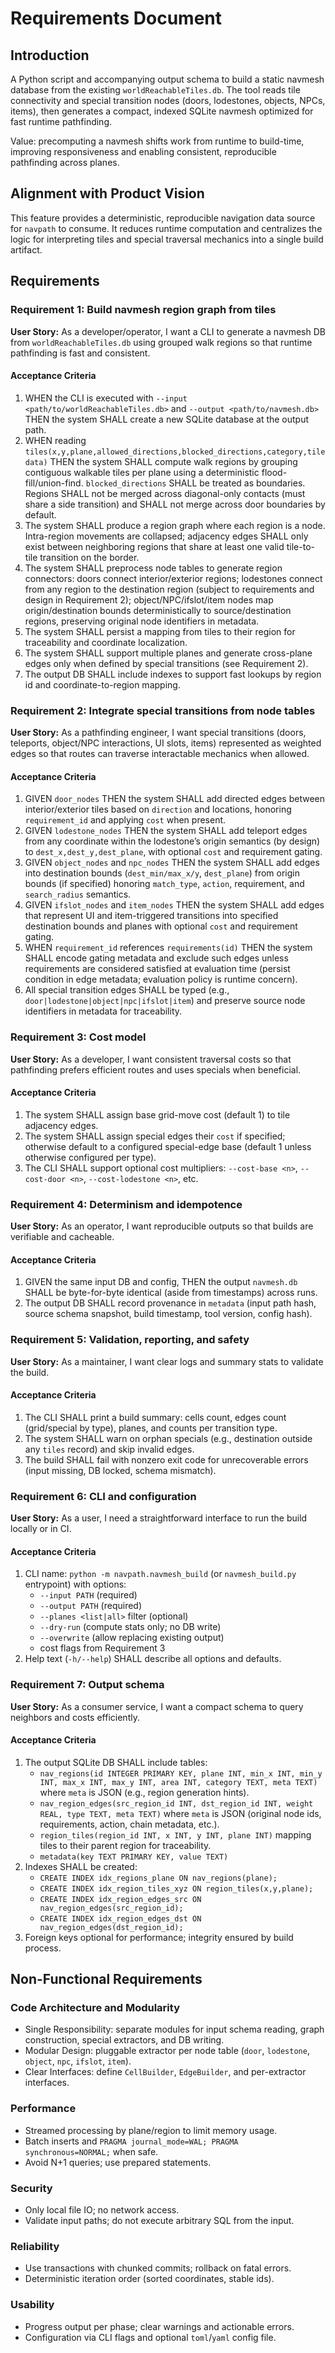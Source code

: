 # Requirements Document

## Introduction

A Python script and accompanying output schema to build a static navmesh database from the existing `worldReachableTiles.db`. The tool reads tile connectivity and special transition nodes (doors, lodestones, objects, NPCs, items), then generates a compact, indexed SQLite navmesh optimized for fast runtime pathfinding.

Value: precomputing a navmesh shifts work from runtime to build-time, improving responsiveness and enabling consistent, reproducible pathfinding across planes.

## Alignment with Product Vision

This feature provides a deterministic, reproducible navigation data source for `navpath` to consume. It reduces runtime computation and centralizes the logic for interpreting tiles and special traversal mechanics into a single build artifact.

## Requirements

### Requirement 1: Build navmesh region graph from tiles

**User Story:** As a developer/operator, I want a CLI to generate a navmesh DB from `worldReachableTiles.db` using grouped walk regions so that runtime pathfinding is fast and consistent.

#### Acceptance Criteria

1. WHEN the CLI is executed with `--input <path/to/worldReachableTiles.db>` and `--output <path/to/navmesh.db>` THEN the system SHALL create a new SQLite database at the output path.
2. WHEN reading `tiles(x,y,plane,allowed_directions,blocked_directions,category,tiledata)` THEN the system SHALL compute walk regions by grouping contiguous walkable tiles per plane using a deterministic flood-fill/union-find. `blocked_directions` SHALL be treated as boundaries. Regions SHALL not be merged across diagonal-only contacts (must share a side transition) and SHALL not merge across door boundaries by default.
3. The system SHALL produce a region graph where each region is a node. Intra-region movements are collapsed; adjacency edges SHALL only exist between neighboring regions that share at least one valid tile-to-tile transition on the border.
4. The system SHALL preprocess node tables to generate region connectors: doors connect interior/exterior regions; lodestones connect from any region to the destination region (subject to requirements and design in Requirement 2); object/NPC/ifslot/item nodes map origin/destination bounds deterministically to source/destination regions, preserving original node identifiers in metadata.
5. The system SHALL persist a mapping from tiles to their region for traceability and coordinate localization.
6. The system SHALL support multiple planes and generate cross-plane edges only when defined by special transitions (see Requirement 2).
7. The output DB SHALL include indexes to support fast lookups by region id and coordinate-to-region mapping.

### Requirement 2: Integrate special transitions from node tables

**User Story:** As a pathfinding engineer, I want special transitions (doors, teleports, object/NPC interactions, UI slots, items) represented as weighted edges so that routes can traverse interactable mechanics when allowed.

#### Acceptance Criteria

1. GIVEN `door_nodes` THEN the system SHALL add directed edges between interior/exterior tiles based on `direction` and locations, honoring `requirement_id` and applying `cost` when present.
2. GIVEN `lodestone_nodes` THEN the system SHALL add teleport edges from any coordinate within the lodestone’s origin semantics (by design) to `dest_x,dest_y,dest_plane`, with optional `cost` and requirement gating.
3. GIVEN `object_nodes` and `npc_nodes` THEN the system SHALL add edges into destination bounds (`dest_min/max_x/y`, `dest_plane`) from origin bounds (if specified) honoring `match_type`, `action`, requirement, and `search_radius` semantics.
4. GIVEN `ifslot_nodes` and `item_nodes` THEN the system SHALL add edges that represent UI and item-triggered transitions into specified destination bounds and planes with optional `cost` and requirement gating.
5. WHEN `requirement_id` references `requirements(id)` THEN the system SHALL encode gating metadata and exclude such edges unless requirements are considered satisfied at evaluation time (persist condition in edge metadata; evaluation policy is runtime concern).
6. All special transition edges SHALL be typed (e.g., `door|lodestone|object|npc|ifslot|item`) and preserve source node identifiers in metadata for traceability.

### Requirement 3: Cost model

**User Story:** As a developer, I want consistent traversal costs so that pathfinding prefers efficient routes and uses specials when beneficial.

#### Acceptance Criteria

1. The system SHALL assign base grid-move cost (default 1) to tile adjacency edges.
2. The system SHALL assign special edges their `cost` if specified; otherwise default to a configured special-edge base (default 1 unless otherwise configured per type).
3. The CLI SHALL support optional cost multipliers: `--cost-base <n>`, `--cost-door <n>`, `--cost-lodestone <n>`, etc.

### Requirement 4: Determinism and idempotence

**User Story:** As an operator, I want reproducible outputs so that builds are verifiable and cacheable.

#### Acceptance Criteria

1. GIVEN the same input DB and config, THEN the output `navmesh.db` SHALL be byte-for-byte identical (aside from timestamps) across runs.
2. The output DB SHALL record provenance in `metadata` (input path hash, source schema snapshot, build timestamp, tool version, config hash).

### Requirement 5: Validation, reporting, and safety

**User Story:** As a maintainer, I want clear logs and summary stats to validate the build.

#### Acceptance Criteria

1. The CLI SHALL print a build summary: cells count, edges count (grid/special by type), planes, and counts per transition type.
2. The system SHALL warn on orphan specials (e.g., destination outside any `tiles` record) and skip invalid edges.
3. The build SHALL fail with nonzero exit code for unrecoverable errors (input missing, DB locked, schema mismatch).

### Requirement 6: CLI and configuration

**User Story:** As a user, I need a straightforward interface to run the build locally or in CI.

#### Acceptance Criteria

1. CLI name: `python -m navpath.navmesh_build` (or `navmesh_build.py` entrypoint) with options:
   - `--input PATH` (required)
   - `--output PATH` (required)
   - `--planes <list|all>` filter (optional)
   - `--dry-run` (compute stats only; no DB write)
   - `--overwrite` (allow replacing existing output)
   - cost flags from Requirement 3
2. Help text (`-h/--help`) SHALL describe all options and defaults.

### Requirement 7: Output schema

**User Story:** As a consumer service, I want a compact schema to query neighbors and costs efficiently.

#### Acceptance Criteria

1. The output SQLite DB SHALL include tables:
   - `nav_regions(id INTEGER PRIMARY KEY, plane INT, min_x INT, min_y INT, max_x INT, max_y INT, area INT, category TEXT, meta TEXT)` where `meta` is JSON (e.g., region generation hints).
   - `nav_region_edges(src_region_id INT, dst_region_id INT, weight REAL, type TEXT, meta TEXT)` where `meta` is JSON (original node ids, requirements, action, chain metadata, etc.).
   - `region_tiles(region_id INT, x INT, y INT, plane INT)` mapping tiles to their parent region for traceability.
   - `metadata(key TEXT PRIMARY KEY, value TEXT)`
2. Indexes SHALL be created:
   - `CREATE INDEX idx_regions_plane ON nav_regions(plane);`
   - `CREATE INDEX idx_region_tiles_xyz ON region_tiles(x,y,plane);`
   - `CREATE INDEX idx_region_edges_src ON nav_region_edges(src_region_id);`
   - `CREATE INDEX idx_region_edges_dst ON nav_region_edges(dst_region_id);`
3. Foreign keys optional for performance; integrity ensured by build process.

## Non-Functional Requirements

### Code Architecture and Modularity
- Single Responsibility: separate modules for input schema reading, graph construction, special extractors, and DB writing.
- Modular Design: pluggable extractor per node table (`door`, `lodestone`, `object`, `npc`, `ifslot`, `item`).
- Clear Interfaces: define `CellBuilder`, `EdgeBuilder`, and per-extractor interfaces.

### Performance
- Streamed processing by plane/region to limit memory usage.
- Batch inserts and `PRAGMA journal_mode=WAL; PRAGMA synchronous=NORMAL;` when safe.
- Avoid N+1 queries; use prepared statements.

### Security
- Only local file IO; no network access.
- Validate input paths; do not execute arbitrary SQL from the input.

### Reliability
- Use transactions with chunked commits; rollback on fatal errors.
- Deterministic iteration order (sorted coordinates, stable ids).

### Usability
- Progress output per phase; clear warnings and actionable errors.
- Configuration via CLI flags and optional `toml`/`yaml` config file.
